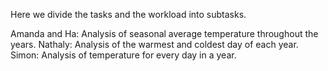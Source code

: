 Here we divide the tasks and the workload into subtasks. 

Amanda and Ha: Analysis of seasonal average temperature throughout the years. 
Nathaly: Analysis of the warmest and coldest day of each year. 
Simon: Analysis of temperature for every day in a year.

